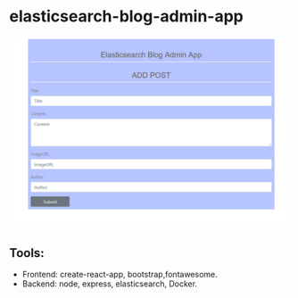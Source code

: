 # elasticsearch-blog-admin-app

 <div align="center">
     <img src="/elasticsearch-blog.png" width="700px"</img> 
 </div>

## Tools:
 

* Frontend: create-react-app, bootstrap,fontawesome.
* Backend: node, express, elasticsearch, Docker.
